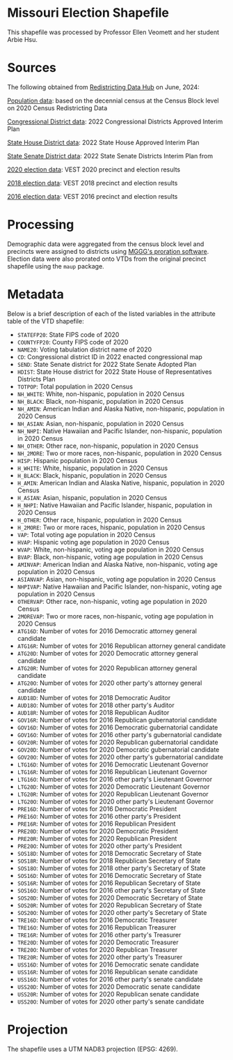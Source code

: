 # Missouri Election Shapefile

This shapefile was processed by Professor Ellen Veomett and her student Arbie Hsu.

# **Sources**

The following obtained from [Redistricting Data Hub](https://redistrictingdatahub.org/) on June, 2024:

[Population data](https://redistrictingdatahub.org/dataset/missouri-block-pl-94171-2020-by-table/): based on the decennial census at the Census Block level on 2020 Census Redistricting Data

[Congressional District data](https://redistrictingdatahub.org/dataset/2022-missouri-congressional-districts-approved-plan/): 2022 Congressional Districts Approved Interim Plan

[State House District data](https://redistrictingdatahub.org/dataset/2022-missouri-state-house-of-representatives-approved-plan/): 2022 State House Approved Interim Plan

[State Senate District data](https://redistrictingdatahub.org/dataset/2022-missouri-state-senate-approved-plan/): 2022 State Senate Districts Interim Plan from

[2020 election data](https://redistrictingdatahub.org/dataset/vest-2020-missouri-precinct-and-election-results/): VEST 2020 precinct and election results

[2018 election data](https://redistrictingdatahub.org/dataset/vest-2018-missouri-precinct-and-election-results/): VEST 2018 precinct and election results 

[2016 election data](https://redistrictingdatahub.org/dataset/vest-2016-missouri-precinct-and-election-results/): VEST 2016 precinct and election results

# **Processing**

Demographic data were aggregated from the census block level and precincts were assigned to districts using [MGGG's proration software](https://github.com/mggg/maup). Election data were also prorated onto VTDs from the original precinct shapefile using the `maup` package.

# **Metadata**

Below is a brief description of each of the listed variables in the attribute table of the VTD shapefile:

- `STATEFP20`: State FIPS code of 2020
- `COUNTYFP20`: County FIPS code of 2020
- `NAME20`: Voting tabulation district name of 2020
- `CD`: Congressional district ID in 2022 enacted congressional map
- `SEND`: State Senate district for 2022 State Senate Adopted Plan
- `HDIST`: State House district for 2022 State House of Representatives Districts Plan
- `TOTPOP`: Total population in 2020 Census
- `NH_WHITE`: White, non-hispanic, population in 2020 Census
- `NH_BLACK`: Black, non-hispanic, population in 2020 Census
- `NH_AMIN`: American Indian and Alaska Native, non-hispanic, population in 2020 Census
- `NH_ASIAN`: Asian, non-hispanic, population in 2020 Census
- `NH_NHPI`: Native Hawaiian and Pacific Islander, non-hispanic, population in 2020 Census
- `NH_OTHER`: Other race, non-hispanic, population in 2020 Census
- `NH_2MORE`: Two or more races, non-hispanic, population in 2020 Census
- `HISP`: Hispanic population in 2020 Census
- `H_WHITE`: White, hispanic, population in 2020 Census
- `H_BLACK`: Black, hispanic, population in 2020 Census
- `H_AMIN`: American Indian and Alaska Native, hispanic, population in 2020 Census
- `H_ASIAN`: Asian, hispanic, population in 2020 Census
- `H_NHPI`: Native Hawaiian and Pacific Islander, hispanic, population in 2020 Census
- `H_OTHER`: Other race, hispanic, population in 2020 Census
- `H_2MORE`: Two or more races, hispanic, population in 2020 Census
- `VAP`: Total voting age population in 2020 Census
- `HVAP`: Hispanic voting age population in 2020 Census
- `WVAP`: White, non-hispanic, voting age population in 2020 Census
- `BVAP`: Black, non-hispanic, voting age population in 2020 Census
- `AMINVAP`: American Indian and Alaska Native, non-hispanic, voting age population in 2020 Census
- `ASIANVAP`: Asian, non-hispanic, voting age population in 2020 Census
- `NHPIVAP`: Native Hawaiian and Pacific Islander, non-hispanic, voting age population in 2020 Census
- `OTHERVAP`: Other race, non-hispanic, voting age population in 2020 Census
- `2MOREVAP`: Two or more races, non-hispanic, voting age population in 2020 Census
- `ATG16D`: Number of votes for 2016 Democratic attorney general candidate
- `ATG16R`: Number of votes for 2016 Republican attorney general candidate
- `ATG20D`: Number of votes for 2020 Democratic attorney general candidate
- `ATG20R`: Number of votes for 2020 Republican attorney general candidate
- `ATG20O`: Number of votes for 2020 other party's attorney general candidate
- `AUD18D`: Number of votes for 2018 Democratic Auditor
- `AUD18O`: Number of votes for 2018 other party's Auditor
- `AUD18R`: Number of votes for 2018 Republican Auditor
- `GOV16R`: Number of votes for 2016 Republican gubernatorial candidate
- `GOV16D`: Number of votes for 2016 Democratic gubernatorial candidate
- `GOV16O`: Number of votes for 2016 other party's gubernatorial candidate
- `GOV20R`: Number of votes for 2020 Republican gubernatorial candidate
- `GOV20D`: Number of votes for 2020 Democratic gubernatorial candidate
- `GOV20O`: Number of votes for 2020 other party's gubernatorial candidate
- `LTG16D`: Number of votes for 2016 Democratic Lieutenant Governor
- `LTG16R`: Number of votes for 2016 Republican Lieutenant Governor
- `LTG16O`: Number of votes for 2016 other party's Lieutenant Governor
- `LTG20D`: Number of votes for 2020 Democratic Lieutenant Governor
- `LTG20R`: Number of votes for 2020 Republican Lieutenant Governor
- `LTG20O`: Number of votes for 2020 other party's Lieutenant Governor
- `PRE16D`: Number of votes for 2016 Democratic President
- `PRE16O`: Number of votes for 2016 other party's President
- `PRE16R`: Number of votes for 2016 Republican President
- `PRE20D`: Number of votes for 2020 Democratic President
- `PRE20R`: Number of votes for 2020 Republican President
- `PRE20O`: Number of votes for 2020 other party's President
- `SOS18D`: Number of votes for 2018 Democratic Secretary of State
- `SOS18R`: Number of votes for 2018 Republican Secretary of State
- `SOS18O`: Number of votes for 2018 other party's Secretary of State
- `SOS16D`: Number of votes for 2016 Democratic Secretary of State
- `SOS16R`: Number of votes for 2016 Republican Secretary of State
- `SOS16O`: Number of votes for 2016 other party's Secretary of State
- `SOS20D`: Number of votes for 2020 Democratic Secretary of State
- `SOS20R`: Number of votes for 2020 Republican Secretary of State
- `SOS20O`: Number of votes for 2020 other party's Secretary of State
- `TRE16D`: Number of votes for 2016 Democratic Treasurer
- `TRE16O`: Number of votes for 2016 Republican Treasurer
- `TRE16R`: Number of votes for 2016 other party's Treasurer
- `TRE20D`: Number of votes for 2020 Democratic Treasurer
- `TRE20O`: Number of votes for 2020 Republican Treasurer
- `TRE20R`: Number of votes for 2020 other party's Treasurer
- `USS16D`: Number of votes for 2016 Democratic senate candidate
- `USS16R`: Number of votes for 2016 Republican senate candidate
- `USS16O`: Number of votes for 2016 other party's senate candidate
- `USS20D`: Number of votes for 2020 Democratic senate candidate
- `USS20R`: Number of votes for 2020 Republican senate candidate
- `USS20O`: Number of votes for 2020 other party's senate candidate

# **Projection**

The shapefile uses a UTM NAD83 projection (EPSG: 4269).